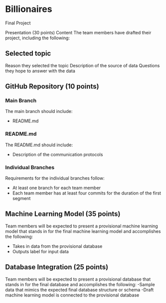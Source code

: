 # Billionaires
Final Project

Presentation (30 points)
Content
The team members have drafted their project, including the following:

## Selected topic
Reason they selected the topic
Description of the source of data
Questions they hope to answer with the data

## GitHub Repository (10 points)
### Main Branch
The main branch should include:
- README.md

### README.md
The README.md should include:
- Description of the communication protocols

### Individual Branches
Requirements for the individual branches follow:
- At least one branch for each team member
- Each team member has at least four commits for the duration of the first segment

## Machine Learning Model (35 points)
Team members will be expected to present a provisional machine learning model that stands in for the final machine learning model and accomplishes the following:
- Takes in data from the provisional database
- Outputs label for input data

## Database Integration (25 points)
Team members will be expected to present a provisional database that stands in for the final database and accomplishes the following:
-Sample data that mimics the expected final database structure or schema
-Draft machine learning model is connected to the provisional database
